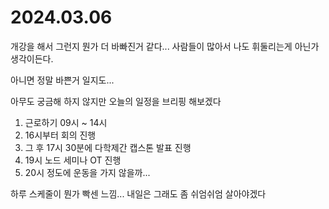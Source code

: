 # 2024.03.06

개강을 해서 그런지 뭔가 더 바빠진거 같다... 사람들이 많아서 나도 휘둘리는게 아닌가 생각이든다.

아니면 정말 바쁜거 일지도...

아무도 궁금해 하지 않지만 오늘의 일정을 브리핑 해보겠다

1. 근로하기 09시 \~ 14시
2. 16시부터 회의 진행
3. 그 후 17시 30분에 다학제간 캡스톤 발표 진행
4. 19시 노드 세미나 OT 진행
5. 20시 정도에 운동을 가지 않을까...

하루 스케줄이 뭔가 빡센 느낌... 내일은 그래도 좀 쉬엄쉬엄 살아야겠다
